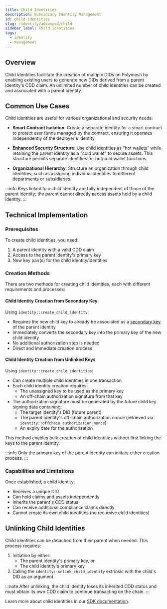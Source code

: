 ```yaml
---
title: Child Identities
description: Subsidiary Identity Management
id: child-identities
slug: /identity/advanced/child
sidebar_label: Child Identities
tags:
  - identity
  - management
---
```


## Overview

Child identities facilitate the creation of multiple DIDs on Polymesh by enabling existing users to generate new DIDs derived from a parent identity's CDD claim. An unlimited number of child identities can be created and associated with a parent identity.

## Common Use Cases

Child identities are useful for various organizational and security needs:

- **Smart Contract Isolation**: Create a separate identity for a smart contract to protect user funds managed by the contract, ensuring it operates independently of the deployer's identity.

- **Enhanced Security Structure**: Use child identities as "hot wallets" while retaining the parent identity as a "cold wallet" to secure assets. This structure permits separate identities for hot/cold wallet functions.

- **Organizational Hierarchy**: Structure an organization through child identities, such as assigning individual identities to different departments or subsidiaries.

:::info
Keys linked to a child identity are fully independent of those of the parent identity; the parent cannot directly access assets held by a child identity.
:::

## Technical Implementation

### Prerequisites

To create child identities, you need:

1. A parent identity with a valid CDD claim
2. Access to the parent identity's primary key
3. New key pair(s) for the child identity/identities

### Creation Methods

There are two methods for creating child identities, each with different requirements and processes:

#### Child Identity Creation from Secondary Key

Using `identity::create_child_identity`:

- Requires the new child key to already be associated as a [secondary key](/identity/advanced/keys) of the parent identity
- Immediately converts the secondary key into the primary key of the new child identity
- No additional authorization step is needed
- Direct and immediate creation process

#### Child Identity Creation from Unlinked Keys

Using `identity::create_child_identities`:

- Can create multiple child identities in one transaction
- Each child identity creation requires:
  - The unassigned key to be used as the primary key
  - An off-chain authorization signature from that key
- The authorization signature must be generated by the future child key signing data containing:
  - The target Identity's DID (future parent)
  - The parent identity's off-chain authorization nonce (retrieved via `identity::offchain_authorization_nonce`)
  - An expiry date for the authorization

This method enables bulk creation of child identities without first linking the keys to the parent identity.

:::info
Only the primary key of the parent identity can initiate either creation process.
:::

### Capabilities and Limitations

Once established, a child identity:

- Receives a unique DID
- Can hold claims and assets independently
- Inherits the parent's CDD status
- Can receive additional compliance claims directly
- Cannot create its own child identities (no recursive child identities)

## Unlinking Child Identities

Child identities can be detached from their parent when needed. This process requires:

1. Initiation by either:
   - The parent identity's primary key, or
   - The child identity's primary key
2. Calling the `identity::unlink_child_identity` extrinsic with the child's DID as an argument

:::note
After unlinking, the child identity loses its inherited CDD status and must obtain its own CDD claim to continue transacting on the chain.
:::

Learn more about child identities in our [SDK documentation](https://developers.polymesh.network/sdk-docs/classes/API/Entities/Identity/ChildIdentity/).
